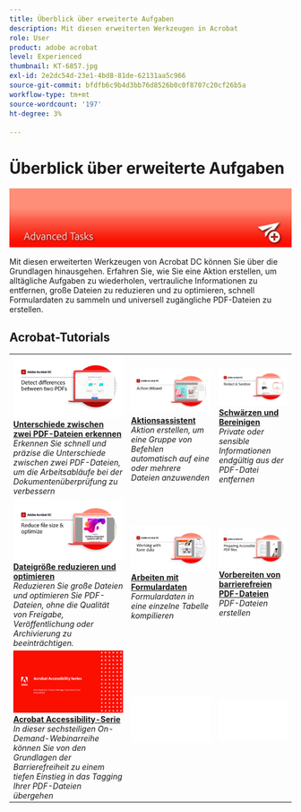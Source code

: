 ```yaml
---
title: Überblick über erweiterte Aufgaben
description: Mit diesen erweiterten Werkzeugen in Acrobat
role: User
product: adobe acrobat
level: Experienced
thumbnail: KT-6857.jpg
exl-id: 2e2dc54d-23e1-4bd8-81de-62131aa5c966
source-git-commit: bfdfb6c9b4d3bb76d8526b0c0f8707c20cf26b5a
workflow-type: tm+mt
source-wordcount: '197'
ht-degree: 3%

---
```


# Überblick über erweiterte Aufgaben

![Erste Schritte mit Acrobat](../assets/Hero-AdvancedTasks.png)

Mit diesen erweiterten Werkzeugen von Acrobat DC können Sie über die Grundlagen hinausgehen. Erfahren Sie, wie Sie eine Aktion erstellen, um alltägliche Aufgaben zu wiederholen, vertrauliche Informationen zu entfernen, große Dateien zu reduzieren und zu optimieren, schnell Formulardaten zu sammeln und universell zugängliche PDF-Dateien zu erstellen.

## Acrobat-Tutorials

<table style="table-layout:fixed">
<tr>
  <td>
    <a href="compare.md">
      <img alt="Unterschiede zwischen zwei PDF-Dateien erkennen" src="../assets/Compare_1280.png" />
    </a>
    <div>
    <a href="compare.md"><strong>Unterschiede zwischen zwei PDF-Dateien erkennen</strong></a>
    </div>
    <em>Erkennen Sie schnell und präzise die Unterschiede zwischen zwei PDF-Dateien, um die Arbeitsabläufe bei der Dokumentenüberprüfung zu verbessern</em>
    <br>
  </td>
  <td>
    <a href="action.md">
      <img alt="Aktionsassistent" src="../assets/Action.jpg" />
    </a>
    <div>
    <a href="action.md"><strong>Aktionsassistent</strong></a>
    </div>
    <em>Aktion erstellen, um eine Gruppe von Befehlen automatisch auf eine oder mehrere Dateien anzuwenden</em>
    <br>
  </td>
  <td>
    <a href="redact.md">
      <img alt="Schwärzen und Bereinigen" src="../assets/Redact.jpg" />
    </a>
    <div>
    <a href="redact.md"><strong>Schwärzen und Bereinigen</strong></a>
    </div>
    <em>Private oder sensible Informationen endgültig aus der PDF-Datei entfernen</em>
    <br>
  </td>  
</tr>
<tr>
  <td>
    <a href="reduce.md">
      <img alt="Dateigröße reduzieren und optimieren" src="../assets/Reduce.jpg" />
    </a>
    <div>
    <a href="reduce.md"><strong>Dateigröße reduzieren und optimieren</strong></a>
    </div>
    <em>Reduzieren Sie große Dateien und optimieren Sie PDF-Dateien, ohne die Qualität von Freigabe, Veröffentlichung oder Archivierung zu beeinträchtigen.</em>
    <br>
  </td>
  <td>
    <a href="formdata.md">
      <img alt="Aktionsassistent" src="../assets/FormData.jpg" />
    </a>
    <div>
    <a href="formdata.md"><strong>Arbeiten mit Formulardaten</strong></a>
    </div>
    <em>Formulardaten in eine einzelne Tabelle kompilieren</em>
    <br>
  </td>
  <td>
    <a href="accessibility.md">
      <img alt="Vorbereiten barrierefreier PDF-Dateien" src="../assets/PreparingAccessible.jpg" />
    </a>
    <div>
    <a href="accessibility.md"><strong>Vorbereiten von barrierefreien PDF-Dateien</strong></a>
    </div>
    <em>PDF-Dateien erstellen</em>
    <br>
  </td>
</tr>
<tr>
  <td>
    <a href="accessibility-series.md">
      <img alt="Vorbereiten barrierefreier PDF-Dateien" src="../assets/Accessibilityseries_1280.png" />
    </a>
    <div>
    <a href="accessibility-series.md"><strong>Acrobat Accessibility-Serie</strong></a>
    </div>
    <em>In dieser sechsteiligen On-Demand-Webinarreihe können Sie von den Grundlagen der Barrierefreiheit zu einem tiefen Einstieg in das Tagging Ihrer PDF-Dateien übergehen</em>
    <br>
  </td>
  <td>
   <img alt="Abstand" src="../assets/Whitespacer.png" />
    <div>
    <br>
  </td>
  <td>
   <img alt="Abstand" src="../assets/Whitespacer.png" />
    <div>
    <br>
  </td>
</tr>
</table>
